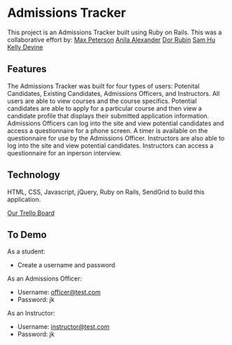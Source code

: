 # Admissions Tracker

This project is an Admissions Tracker built using Ruby on Rails. This was a collaborative effort by:
[Max Peterson](https://github.com/maxrpeterson)
[Anila Alexander](https://github.com/anilajalex)
[Dor Rubin](https://github.com/dorrubin)
[Sam Hu](https://github.com/samuelhuxiali)
[Kelly Devine](https://github.com/KellyD813)

## Features

The Admissions Tracker was built for four types of users: Potenital Candidates, Existing Candidates, Admissions Officers, and Instructors. All users are able to view courses and the course specifics. 
Potential candidates are able to apply for a particular course and then view a candidate profile that displays their submitted application information.
Admissions Officers can log into the site and view potential candidates and access a questionnaire for a phone screen. A timer is available on the questionnaire for use by the Admissions Officer.
Instructors are also able to log into the site and view potential candidates. Instructors can access a questionnaire for an inperson interview.  

## Technology

HTML, CSS, Javascript, jQuery, Ruby on Rails, SendGrid to build this application.

[Our Trello Board](https://trello.com/b/t9oNUEQN/kasmd-proj-3-admissions-tracker)

## To Demo

As a student:
* Create a username and password

As an Admissions Officer:
* Username: officer@test.com
* Password: jk

As an Instructor:
* Username: instructor@test.com
* Password: jk

